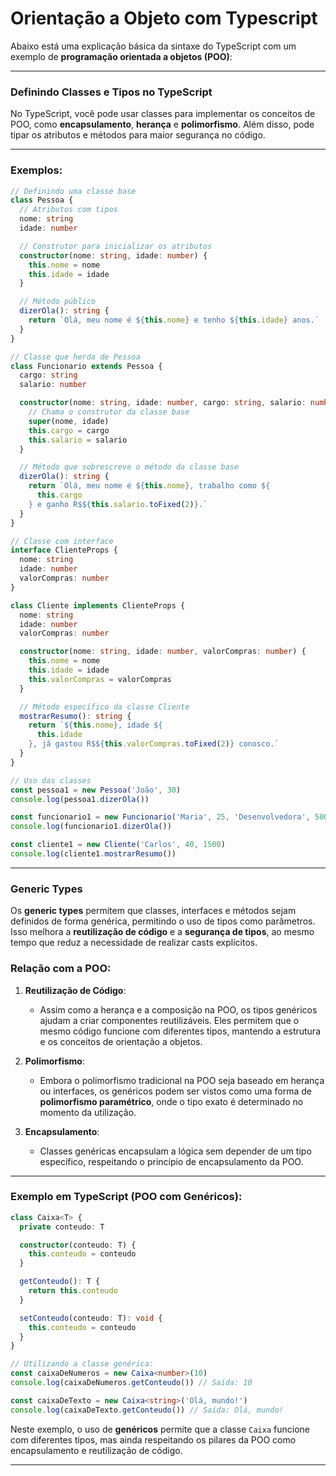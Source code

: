 # Orientação a Objeto com Typescript

Abaixo está uma explicação básica da sintaxe do TypeScript com um exemplo de **programação orientada a objetos (POO)**:

---

### **Definindo Classes e Tipos no TypeScript**

No TypeScript, você pode usar classes para implementar os conceitos de POO, como **encapsulamento**, **herança** e **polimorfismo**. Além disso, pode tipar os atributos e métodos para maior segurança no código.

---

### **Exemplos:**

```typescript
// Definindo uma classe base
class Pessoa {
  // Atributos com tipos
  nome: string
  idade: number

  // Construtor para inicializar os atributos
  constructor(nome: string, idade: number) {
    this.nome = nome
    this.idade = idade
  }

  // Método público
  dizerOla(): string {
    return `Olá, meu nome é ${this.nome} e tenho ${this.idade} anos.`
  }
}

// Classe que herda de Pessoa
class Funcionario extends Pessoa {
  cargo: string
  salario: number

  constructor(nome: string, idade: number, cargo: string, salario: number) {
    // Chama o construtor da classe base
    super(nome, idade)
    this.cargo = cargo
    this.salario = salario
  }

  // Método que sobrescreve o método da classe base
  dizerOla(): string {
    return `Olá, meu nome é ${this.nome}, trabalho como ${
      this.cargo
    } e ganho R$${this.salario.toFixed(2)}.`
  }
}

// Classe com interface
interface ClienteProps {
  nome: string
  idade: number
  valorCompras: number
}

class Cliente implements ClienteProps {
  nome: string
  idade: number
  valorCompras: number

  constructor(nome: string, idade: number, valorCompras: number) {
    this.nome = nome
    this.idade = idade
    this.valorCompras = valorCompras
  }

  // Método específico da classe Cliente
  mostrarResumo(): string {
    return `${this.nome}, idade ${
      this.idade
    }, já gastou R$${this.valorCompras.toFixed(2)} conosco.`
  }
}

// Uso das classes
const pessoa1 = new Pessoa('João', 30)
console.log(pessoa1.dizerOla())

const funcionario1 = new Funcionario('Maria', 25, 'Desenvolvedora', 5000)
console.log(funcionario1.dizerOla())

const cliente1 = new Cliente('Carlos', 40, 1500)
console.log(cliente1.mostrarResumo())
```

---

### **Generic Types**

Os **generic types** permitem que classes, interfaces e métodos sejam definidos de forma genérica, permitindo o uso de tipos como parâmetros. Isso melhora a **reutilização de código** e a **segurança de tipos**, ao mesmo tempo que reduz a necessidade de realizar casts explícitos.

### Relação com a POO:

1. **Reutilização de Código**:

   - Assim como a herança e a composição na POO, os tipos genéricos ajudam a criar componentes reutilizáveis. Eles permitem que o mesmo código funcione com diferentes tipos, mantendo a estrutura e os conceitos de orientação a objetos.

2. **Polimorfismo**:

   - Embora o polimorfismo tradicional na POO seja baseado em herança ou interfaces, os genéricos podem ser vistos como uma forma de **polimorfismo paramétrico**, onde o tipo exato é determinado no momento da utilização.

3. **Encapsulamento**:
   - Classes genéricas encapsulam a lógica sem depender de um tipo específico, respeitando o princípio de encapsulamento da POO.

---

### Exemplo em TypeScript (POO com Genéricos):

```typescript
class Caixa<T> {
  private conteudo: T

  constructor(conteudo: T) {
    this.conteudo = conteudo
  }

  getConteudo(): T {
    return this.conteudo
  }

  setConteudo(conteudo: T): void {
    this.conteudo = conteudo
  }
}

// Utilizando a classe genérica:
const caixaDeNumeros = new Caixa<number>(10)
console.log(caixaDeNumeros.getConteudo()) // Saída: 10

const caixaDeTexto = new Caixa<string>('Olá, mundo!')
console.log(caixaDeTexto.getConteudo()) // Saída: Olá, mundo!
```

Neste exemplo, o uso de **genéricos** permite que a classe `Caixa` funcione com diferentes tipos, mas ainda respeitando os pilares da POO como encapsulamento e reutilização de código.

---
